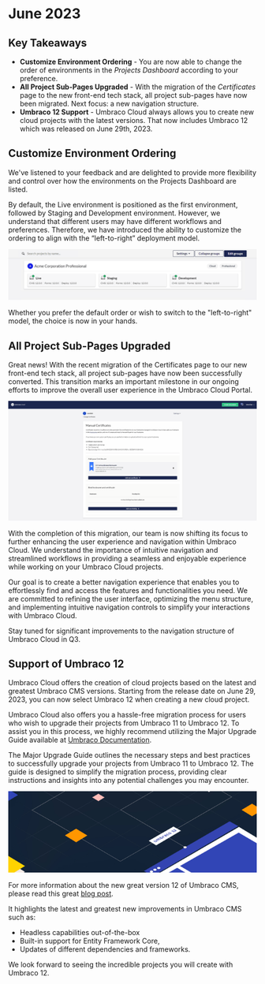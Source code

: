 # June 2023

## Key Takeaways

* **Customize Environment Ordering** - You are now able to change the order of environments in the _Projects Dashboard_ according to your preference.
* **All Project Sub-Pages Upgraded** - With the migration of the _Certificates_ page to the new front-end tech stack, all project sub-pages have now been migrated. Next focus: a new navigation structure.
* **Umbraco 12 Support** - Umbraco Cloud always allows you to create new cloud projects with the latest versions. That now includes Umbraco 12 which was released on June 29th, 2023.

## Customize Environment Ordering

We've listened to your feedback and are delighted to provide more flexibility and control over how the environments on the Projects Dashboard are listed.

By default, the Live environment is positioned as the first environment, followed by Staging and Development environment. However, we understand that different users may have different workflows and preferences. Therefore, we have introduced the ability to customize the ordering to align with the “left-to-right” deployment model.

![CustomizeEnvironmentOrdering](../.gitbook/assets/ProjectsDashboardEnvReorder.gif)

Whether you prefer the default order or wish to switch to the "left-to-right" model, the choice is now in your hands.

## All Project Sub-Pages Upgraded

Great news! With the recent migration of the Certificates page to our new front-end tech stack, all project sub-pages have now been successfully converted. This transition marks an important milestone in our ongoing efforts to improve the overall user experience in the Umbraco Cloud Portal.

![Certificates](../.gitbook/assets/Certificates.gif)

With the completion of this migration, our team is now shifting its focus to further enhancing the user experience and navigation within Umbraco Cloud. We understand the importance of intuitive navigation and streamlined workflows in providing a seamless and enjoyable experience while working on your Umbraco Cloud projects.

Our goal is to create a better navigation experience that enables you to effortlessly find and access the features and functionalities you need. We are committed to refining the user interface, optimizing the menu structure, and implementing intuitive navigation controls to simplify your interactions with Umbraco Cloud.

Stay tuned for significant improvements to the navigation structure of Umbraco Cloud in Q3.

## Support of Umbraco 12

Umbraco Cloud offers the creation of cloud projects based on the latest and greatest Umbraco CMS versions. Starting from the release date on June 29, 2023, you can now select Umbraco 12 when creating a new cloud project.

Umbraco Cloud also offers you a hassle-free migration process for users who wish to upgrade their projects from Umbraco 11 to Umbraco 12. To assist you in this process, we highly recommend utilizing the Major Upgrade Guide available at [Umbraco Documentation](https://docs.umbraco.com/umbraco-cloud/product-upgrades/major-upgrades).

The Major Upgrade Guide outlines the necessary steps and best practices to successfully upgrade your projects from Umbraco 11 to Umbraco 12. The guide is designed to simplify the migration process, providing clear instructions and insights into any potential challenges you may encounter.

![Umbraco12](../.gitbook/assets/Umbraco12.png)

For more information about the new great version 12 of Umbraco CMS, please read this great [blog post](https://umbraco.com/blog/umbraco-12-release/).

It highlights the latest and greatest new improvements in Umbraco CMS such as:

* Headless capabilities out-of-the-box
* Built-in support for Entity Framework Core,
* Updates of different dependencies and frameworks.

We look forward to seeing the incredible projects you will create with Umbraco 12.
